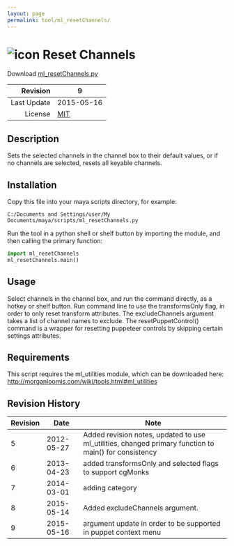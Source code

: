 ```yaml
---
layout: page
permalink: tool/ml_resetChannels/
---
```


# ![icon](https://raw.githubusercontent.com/morganloomis/ml_tools/master/icons//ml_resetChannels.png) Reset Channels
Download [ml_resetChannels.py](https://raw.githubusercontent.com/morganloomis/ml_tools/master/ml_resetChannels.py)

| Revision | 9 |
|---:|---|
| Last Update | 2015-05-16 |
| License | [MIT](https://opensource.org/licenses/MIT) |

## Description

 Sets the selected channels in the channel box to their default values, or if no channels are selected, resets all keyable channels.

## Installation

Copy this file into your maya scripts directory, for example:

`C:/Documents and Settings/user/My Documents/maya/scripts/ml_resetChannels.py`

Run the tool in a python shell or shelf button by importing the module, 
and then calling the primary function:

```python
import ml_resetChannels
ml_resetChannels.main()
```

## Usage

 Select channels in the channel box, and run the command directly, as a hotkey or shelf button. Run command line to use the transformsOnly flag, in order to only reset transform attributes. The excludeChannels argument takes a list of channel names to exclude. The resetPuppetControl() command is a wrapper for resetting puppeteer controls by skipping certain settings attributes.

## Requirements

 This script requires the ml_utilities module, which can be downloaded here: http://morganloomis.com/wiki/tools.html#ml_utilities

## Revision History

| Revision | Date | Note|
|---|---|---|
|5|2012-05-27|Added revision notes, updated to use ml_utilities, changed primary function to main() for consistency|
|6|2013-04-23|added transformsOnly and selected flags to support cgMonks|
|7|2014-03-01|adding category|
|8|2015-05-14|Added excludeChannels argument.|
|9|2015-05-16|argument update in order to be supported in puppet context menu|
